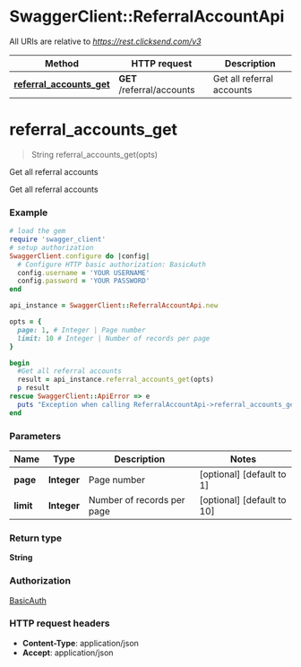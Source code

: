 # SwaggerClient::ReferralAccountApi

All URIs are relative to *https://rest.clicksend.com/v3*

Method | HTTP request | Description
------------- | ------------- | -------------
[**referral_accounts_get**](ReferralAccountApi.md#referral_accounts_get) | **GET** /referral/accounts | Get all referral accounts


# **referral_accounts_get**
> String referral_accounts_get(opts)

Get all referral accounts

Get all referral accounts

### Example
```ruby
# load the gem
require 'swagger_client'
# setup authorization
SwaggerClient.configure do |config|
  # Configure HTTP basic authorization: BasicAuth
  config.username = 'YOUR USERNAME'
  config.password = 'YOUR PASSWORD'
end

api_instance = SwaggerClient::ReferralAccountApi.new

opts = { 
  page: 1, # Integer | Page number
  limit: 10 # Integer | Number of records per page
}

begin
  #Get all referral accounts
  result = api_instance.referral_accounts_get(opts)
  p result
rescue SwaggerClient::ApiError => e
  puts "Exception when calling ReferralAccountApi->referral_accounts_get: #{e}"
end
```

### Parameters

Name | Type | Description  | Notes
------------- | ------------- | ------------- | -------------
 **page** | **Integer**| Page number | [optional] [default to 1]
 **limit** | **Integer**| Number of records per page | [optional] [default to 10]

### Return type

**String**

### Authorization

[BasicAuth](../README.md#BasicAuth)

### HTTP request headers

 - **Content-Type**: application/json
 - **Accept**: application/json



